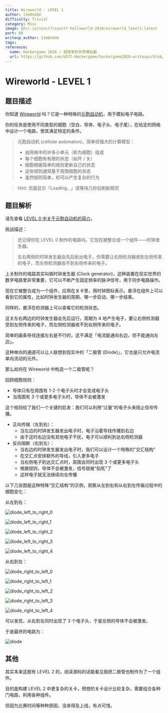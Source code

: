 ```yaml
---
title: Wireworld - LEVEL 1
author: 13m0n4de
difficulty: Trivial
category: Misc
image: ghcr.io/svuctf/svuctf-helloworld-2024/wireworld_level1:latest
port: 80
writeup_author: 13m0n4de
tags:
reference:
  name: Hackergame 2020 / 超简单的世界模拟器
  url: https://github.com/USTC-Hackergame/hackergame2020-writeups/blob/master/official/%E8%B6%85%E7%AE%80%E5%8D%95%E7%9A%84%E4%B8%96%E7%95%8C%E6%A8%A1%E6%8B%9F%E5%99%A8/README.md
---
```


# Wireworld - LEVEL 1

## 题目描述

你知道 [Wireworld](https://en.wikipedia.org/wiki/Wireworld) 吗？它是一种特殊的[元胞自动机](https://en.wikipedia.org/wiki/Cellular_automaton)，用于模拟电子电路。

你的任务是使用不同类型的细胞（空白、导体、电子头、电子尾），在给定的网格中设计一个电路，使其满足特定的条件。

> 元胞自动机 (cellular automaton)，简单但强大的计算模型：
>
> - 由网格中的许多小单元（称为细胞）组成
> - 每个细胞有有限的状态（如开 / 关）
> - 细胞根据简单的规则更新自己的状态
> - 这些规则通常基于周围细胞的状态
> - 虽然规则简单，却可以产生复杂的行为

> Hint: 页面显示「Loading...」请等待几秒后刷新网页

## 题目解析

请先查看 [LEVEL 0 中关于元胞自动机的简介](../wireworld_level0/README.md#%E4%BB%80%E4%B9%88%E6%98%AF%E5%85%83%E8%83%9E%E8%87%AA%E5%8A%A8%E6%9C%BA)。

挑战描述：

> 还记得你在 LEVEL 0 制作的电路吗，它现在被整合成一个组件——时钟发生器。
>
> 左右两侧的时钟发生器会先后射出电子，你需要让右侧检测器收到左侧传来的电子，而左侧检测器收不到右侧传来的电子。

上关制作的电路其实叫做时钟发生器 (Clock generator)，这种装置在现实世界的数字电路里非常重要，它可以不断产生固定频率的脉冲信号，用于同步电路操作。

现在它被整合成为一个组件，应用在关卡里，用时钟图标表示。悬浮在组件上可以看到它的属性，比如时钟发生器的周期、哪一步启动、哪一步结束。

同样的，悬浮在检测器上可以查看它的检测状态。

这关左右两边的时钟发生器会先后运行，周期为 4 地产生电子，要让右侧检测器受到左侧传来的电子，而左侧检测器收不到右侧传来的电子。

简单的画条导线连接左右是不行的，这不满足「电流能通向右边，但不能通向左边」。

这种单向的通道可以让人联想到现实中的「二极管 (Diode)」，它也是只允许电流单向流动的元件。

那么如何在 Wireworld 中构造一个二极管呢？

回顾细胞规则：

- 导体只有在周围有 1-2 个电子头时才会变成电子头
- 当周围有 3 个或更多电子头时，导体不会被激发

这个规则给了我们一个关键的启发：我们可以利用“过量”的电子头来阻止信号传播。

- 正向传输（左到右）：
    - 当左边的时钟发生器发出电子时，电子沿着导线传播到右边
    - 由于这时右边没有其他电子干扰，电子可以顺利到达右侧检测器
- 反向阻断（右到左）：
    - 当右边的时钟发生器发出电子时，我们可以设计一个特殊的"交汇结构"
    - 在交汇点安排额外的导线，引入更多电子
    - 当右侧电子到达交汇点时，周围会同时出现 3 个或更多电子头
    - 根据规则，导体不会被激发，信号就被“掐死”了
    - 这样电子就无法继续向左传播

以下几张图是这种特殊“交汇结构”的示例，观察从左到右和从右到左传输过程中的细胞变化：

从左到右：

![diode_left_to_right_0](./writeup/diode_left_to_right_0.png)

![diode_left_to_right_1](./writeup/diode_left_to_right_1.png)

![diode_left_to_right_2](./writeup/diode_left_to_right_2.png)

![diode_left_to_right_3](./writeup/diode_left_to_right_3.png)

![diode_left_to_right_4](./writeup/diode_left_to_right_4.png)

从右到左：

![diode_right_to_left_0](./writeup/diode_right_to_left_0.png)

![diode_right_to_left_1](./writeup/diode_right_to_left_1.png)

![diode_right_to_left_2](./writeup/diode_right_to_left_2.png)

![diode_right_to_left_3](./writeup/diode_right_to_left_3.png)

![diode_right_to_left_4](./writeup/diode_right_to_left_4.png)

可以发现，从右到左同时出现了 3 个电子头，于是左侧的导体不会被激发。

于是最终的电路为：

![diode](./writeup/diode.png)

## 其他

其实本来这题有 LEVEL 2 的，阅读源码的话能看见我把二极管也制作为了一个组件。

目的是构建 LEVEL 2 中更复杂的关卡，预想的关卡设计比较复杂，需要组合各种门电路，利用各种组件。

但因为比赛时间等种种原因，没来得及上线，有点可惜。
